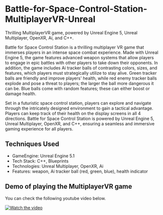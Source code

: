 # Battle-for-Space-Control-Station-MultiplayerVR-Unreal
Thrilling MultiplayerVR game, powered by Unreal Engine 5, Unreal Multiplayer, OpenXR, Ai, and C++.

Battle for Space Control Station is a thrilling multiplayer VR game that immerses players in an intense space combat experience. 
Made with Unreal Engine 5, the game features advanced weapon systems that allow players to engage in epic battles with other players to take down their opponents. 
In addition, the game includes Ai tracker balls of contrasting colors, sizes, and features, which players must strategically utilize to stay alive. 
Green tracker balls are friendly and improve players' health, while red enemy tracker balls explode and pose a threat to players; 
the larger the ball more dangerous it can be. Blue balls come with random features; these can either boost or damage health.

Set in a futuristic space control station, players can explore and navigate through the intricately designed environment to gain a tactical advantage. 
Players can keep track of their health on the display screens in all 4 directions. 
Battle for Space Control Station is powered by Unreal Engine 5, Unreal Multiplayer, OpenXR, and C++, ensuring a seamless and immersive gaming experience for all players.

## Techniques Used
* GameEngine: Unreal Engine 5.1
* Tech Stack: C++, Blueprints
* Technologies: Unreal Multiplayer, OpenXR, Ai
* Features: weapon, Ai tracker ball (red, green, blue), health indicator 

## Demo of playing the MultiplayerVR game
You can check the following youtube video below.


[![Watch the video](https://yt-embed.live/embed?v=utY9Y-yABlo)](https://youtu.be/utY9Y-yABlo "Watch the video")

